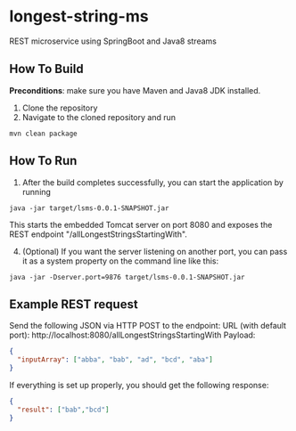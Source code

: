 # longest-string-ms
REST microservice using SpringBoot and Java8 streams

## How To Build
**Preconditions**: make sure you have Maven and Java8 JDK installed.
1. Clone the repository
2. Navigate to the cloned repository and run 
~~~
mvn clean package
~~~

## How To Run
1. After the build completes successfully, you can start the application by running
~~~
java -jar target/lsms-0.0.1-SNAPSHOT.jar
~~~
This starts the embedded Tomcat server on port 8080 and exposes the REST endpoint "/allLongestStringsStartingWith".

4. (Optional) If you want the server listening on another port, you can pass it as a system property on the command line like this: 
~~~
java -jar -Dserver.port=9876 target/lsms-0.0.1-SNAPSHOT.jar
~~~

## Example REST request
Send the following JSON via HTTP POST to the endpoint: 
URL (with default port): http://localhost:8080/allLongestStringsStartingWith
Payload: 
~~~ json
{
  "inputArray": ["abba", "bab", "ad", "bcd", "aba"]
}
~~~

If everything is set up properly, you should get the following response: 
~~~ json
{
  "result": ["bab","bcd"]
}
~~~
